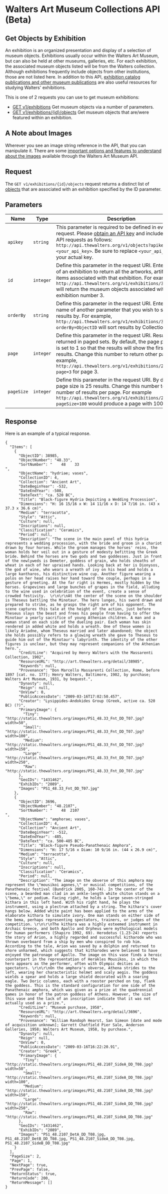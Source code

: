 Walters Art Museum Collections API (Beta)
================================================================================

## Get Objects by Exhibition 

An exhibition is an organized presentation and display of a selection of museum objects. Exhibitions usually occur within the Walters Art Museum, but can also be held at other museums, galleries, etc. For each exhibition, the associated museum objects listed will be from the Walters collection. Although exhibitions frequently include objects from other institutions, those are not listed here. In addition to this API, [exhibition catalog publications and other museum publications](http://www.worldcat.org/search?q=au%3AWalters+Art+Museum+%28Baltimore%2C+Md.%29&qt=hot_author) are also useful resources for studying Walters' exhibitions.

This is one of 2 requests you can use to get museum exhibitions:
- [GET v1/exhibitions](/exhibitions-get.md) Get museum objects via a number of parameters.
- [GET v1/exhibitions/{id}/objects](/exhibitions-objects.md) Get museum objects that are/were featured within an exhibition.

## A Note about Images
Wherever you see an image string reference in the API, that you can manipulate it. There are some [important options and features to understand about the images](images.md) available through the Walters Art Museum API.


## Request

The `GET v1/exhibitions/{id}/objects` request returns a distinct list of [objects](/objects.md) that are associated with an exhibition specified by the ID parameter.


## Parameters

Name | Type | Description
-----|------|--------------
`apikey` | `string` | This parameter is required to be defined in every API request. Please [obtain an API key](http://api.thewalters.org/) and include it in your API requests as follows: `http://api.thewalters.org/v1/objects?apikey=<your_api_key>`. Be sure to replace `<your_api_key>` with your actual key. 
`id` | `integer` | Define this parameter in the request URI. Enter the ID of an exhibition to return all the artworks, artifacts or items associated with that exhibition. For example, `http://api.thewalters.org/v1/exhibitions/3/objects` will return the museum objects associated with exhibition number 3.
`orderBy` | `string` | Define this parameter in the request URI. Enter the name of another parameter that you wish to sort results by. For example, `http://api.thewalters.org/v1/exhibitions/3/objects?orderBy=ObjectID` will sort results by CollectionName.
`page` | `integer` | Define this parameter in the request URI. Results are returned in paged sets. By default, the page parameter is set to 1 so that the results will show the first page of results. Change this number to return other pages. For example, `http://api.thewalters.org/v1/exhibitions/2/objects?page=3` for page 3. 
`pageSize` | `integer` | Define this parameter in the request URI. By default page size is 25 results. Change this number to alter the number of results per page. For example `http://api.thewalters.org/v1/exhibitions/2/objects?pageSize=100` would produce a page with 100 results.

## Response

Here is an example of a typical response.


```
{
  "Items": [
    {
      "ObjectID": 38985,
      "ObjectNumber": "48.33",
      "SortNumber": "    48    33                                            ",
      "ObjectName": "hydriae; vases",
      "CollectionID": 4,
      "Collection": "Ancient Art",
      "DateBeginYear": -532,
      "DateEndYear": -508,
      "DateText": "ca. 520 BC",
      "Title": "Black-figure Hydria Depicting a Wedding Procession",
      "Dimensions": "H: 16 15/16 x W: 14 11/16 x D: 14 7/16 in. (43 x 37.3 x 36.6 cm)",
      "Medium": "terracotta",
      "Style": "Attic",
      "Culture": null,
      "Inscriptions": null,
      "Classification": "Ceramics",
      "Period": null,
      "Description": "The scene in the main panel of this hydria represents a wedding procession, with the bride and groom in a chariot drawn by four horses. While the groom manages the horses' reins, the woman holds her veil out in a gesture of modesty befitting the Greek bride. Behind the horses are two gods and two goddesses. Just in front of the newlyweds is Demeter, goddess of grain, who holds sheaths of wheat in each of her upraised hands. Looking back at her is Dionysos, the god of wine, who wears a wreath of ivy on his head and holds a large kantharos, his distinctive wine cup. Another figure wearing a polos on her head raises her hand toward the couple, perhaps in a gesture of greeting. At the far right is Hermes, mostly hidden by the horses. Grapevines and large bunches of grapes in the field, alluding to the wine used in celebration of the event, create a sense of crowded festivity.  \r\n\r\nAt the center of the scene on the shoulder is Theseus battling the Minotaur. The hero lunges, his sword drawn and prepared to strike, as he grasps the right arm of his opponent. The scene captures this tale at the height of the action, just before Theseus slays the beast and frees his people from having to offer the Minotaur a yearly sacrifice of young Athenian children. A man and a woman stand on each side of the dueling pair. Each woman has skin rendered in added white and holds a wreath. One of these women is likely Ariadne, whom Theseus married and later abandoned; the object she holds possibly refers to a glowing wreath she gave to Theseus to guide him out of the Minotaur's labyrinth. The identity of the other figures is unclear, but they may represent companions of the Athenian hero.",
      "CreditLine": "Acquired by Henry Walters with the Massarenti Collection, 1902",
      "ResourceURL": "http://art.thewalters.org/detail/38985",
      "Keywords": null,
      "Provenance": "Don Marcello Massarenti Collection, Rome, before 1897 [cat. no. 177]; Henry Walters, Baltimore, 1902, by purchase; Walters Art Museum, 1931, by bequest.",
      "Dynasty": null,
      "Reign": null,
      "OnView": 0,
      "PublicAccessDate": "2009-03-16T17:02:50.457",
      "Creator": "Lysippides-Andokides Group (Greek, active ca. 520 BC) (?)",
      "PrimaryImage": {
        "Tiny": "http://static.thewalters.org/images/PS1_48.33_Fnt_DD_T07.jpg?width=50",
        "Small": "http://static.thewalters.org/images/PS1_48.33_Fnt_DD_T07.jpg?width=100",
        "Medium": "http://static.thewalters.org/images/PS1_48.33_Fnt_DD_T07.jpg?width=150",
        "Large": "http://static.thewalters.org/images/PS1_48.33_Fnt_DD_T07.jpg?width=250",
        "Raw": "http://static.thewalters.org/images/PS1_48.33_Fnt_DD_T07.jpg"
      },
      "GeoIDs": "1431462",
      "ExhibIDs": "2089",
      "Images": "PS1_48.33_Fnt_DD_T07.jpg"
    },
    {
      "ObjectID": 3696,
      "ObjectNumber": "48.2107",
      "SortNumber": "    48  2107                                            ",
      "ObjectName": "amphorae; vases",
      "CollectionID": 4,
      "Collection": "Ancient Art",
      "DateBeginYear": -512,
      "DateEndYear": -485,
      "DateText": "ca. 500-485 BC",
      "Title": "Black-figure Pseudo-Panathenaic Amphora",
      "Dimensions": "H: 17 5/16 x Diam: 10 9/16 in. (44 x 26.9 cm)",
      "Medium": "terracotta",
      "Style": "Attic",
      "Culture": null,
      "Inscriptions": null,
      "Classification": "Ceramics",
      "Period": null,
      "Description": "The image on the obverse of this amphora may represent the \"mousikoi agones,\" or musical competitions, of the Panathenaic festival (Bundrick 2005, 160-74). In the center of the scene, a bearded man clad in an ankle-length white chiton stands on a \"bema,\" or podium. Facing right, he holds a large seven-stringed kithara in this left hand. With his right hand, he plays the instrument, using a plectrum attached by a string. The kithara's cover hangs below. Added white paint has been applied to the arms of the elaborate kithara to simulate ivory. One man stands on either side of the bema, perhaps representing spectators, trainers, or judges of the competition. \r\n\r\nThe kithara was a highly esteemed instrument in Archaic Greece, and both Apollo and Orpheus were mythological models for human performers (Shapiro 1992, 69). Herodotus (1.23-24) reports the story of Arion, a highly regarded and successful kitharode who was thrown overboard from a ship by men who conspired to rob him. According to the tale, Arion was saved by a dolphin and returned to shore unharmed, which suggests that kitharodes were believed to have enjoyed the patronage of Apollo. The image on this vase finds a heroic counterpart in the representation of Herakles Mousikos, in which the hero appears as the performer, often with Olympic deities as spectators. \r\n\r\nOn the amphora's obverse, Athena strides to the left, wearing her characteristic helmet and scaly aegis. The goddess wields a spear and holds a large shield decorated with a soaring eagle. Two Doric columns, each with a rooster perched on top, flank the goddess. This is the standard configuration for one side of the Panathenaic amphora, which was given as a prize at the quadrennial games in honor of the patron goddess of Athens. However, the size of this vase and the lack of an inscription indicate that it was not actually used as a prize.",
      "CreditLine": "Museum purchase, 1958",
      "ResourceURL": "http://art.thewalters.org/detail/3696",
      "Keywords": null,
      "Provenance": "William Randoph Hearst, San Simeon [date and mode of acquisition unknown]; Garrett Chatfield Pier Sale, Anderson Galleries, 1958; Walters Art Museum, 1958, by purchase.",
      "Dynasty": null,
      "Reign": null,
      "OnView": 0,
      "PublicAccessDate": "2009-03-16T16:22:20.91",
      "Creator": "Greek",
      "PrimaryImage": {
        "Tiny": "http://static.thewalters.org/images/PS1_48.2107_SideA_DD_T08.jpg?width=50",
        "Small": "http://static.thewalters.org/images/PS1_48.2107_SideA_DD_T08.jpg?width=100",
        "Medium": "http://static.thewalters.org/images/PS1_48.2107_SideA_DD_T08.jpg?width=150",
        "Large": "http://static.thewalters.org/images/PS1_48.2107_SideA_DD_T08.jpg?width=250",
        "Raw": "http://static.thewalters.org/images/PS1_48.2107_SideA_DD_T08.jpg"
      },
      "GeoIDs": "1431462",
      "ExhibIDs": "2089",
      "Images": "PS1_48.2107_DetA_DD_T08.jpg, PS1_48.2107_DetB_DD_T08.jpg, PS1_48.2107_SideA_DD_T08.jpg, PS1_48.2107_SideB_DD_T08.jpg"
    }
  ],
  "PageSize": 2,
  "Page": 1,
  "NextPage": true,
  "PrevPage": false,
  "ReturnStatus": true,
  "ReturnCode": 200,
  "ReturnMessage": []
}
```
